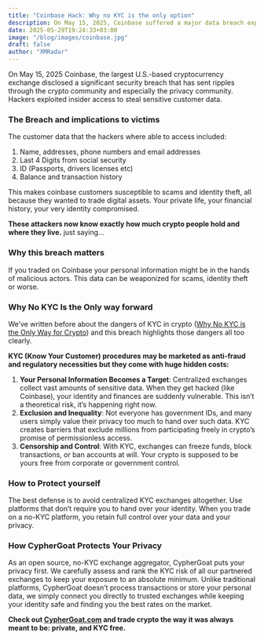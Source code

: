 ```yaml
---
title: "Coinbase Hack: Why no KYC is the only option"
description: On May 15, 2025, Coinbase suffered a major data breach exposing customer identities and transaction details. This highlights the risks of KYC-heavy exchanges that store sensitive personal data.
date: 2025-05-29T19:24:33+03:00
image: "/blog/images/coinbase.jpg"
draft: false
author: "XMRadar"
---
```



On May 15, 2025 Coinbase, the largest U.S.-based cryptocurrency exchange disclosed a significant security breach that has sent ripples through the crypto community and especially the privacy community. Hackers exploited insider access to steal sensitive customer data. 

### The Breach and implications to victims

The customer data that the hackers where able to access included:
1. Name, addresses, phone numbers and email addresses
2. Last 4 Digits from social security
3. ID (Passports, drivers licenses etc)
4. Balance and transaction history

This makes coinbase customers susceptible to scams and identity theft, all because they wanted to trade digital assets. Your private life, your financial history, your very identity compromised.

 **These attackers now know exactly how much crypto people hold and where they live.** just saying...



### Why this breach matters
If you traded on Coinbase your personal information might be in the hands of malicious actors. This data can be weaponized for scams, identity theft or worse. 

### Why No KYC Is the Only way forward
We’ve written before about the dangers of KYC in crypto ([Why No KYC is the Only Way for Crypto](https://cyphergoat.com/blog/posts/no-kyc-is-the-only-way/)) and this breach highlights those dangers all too clearly.

**KYC (Know Your Customer) procedures may be marketed as anti-fraud and regulatory necessities but they come with huge hidden costs:**

1. **Your Personal Information Becomes a Target**: Centralized exchanges collect vast amounts of sensitive data. When they get hacked (like Coinbase), your identity and finances are suddenly vulnerable. This isn’t a theoretical risk, it’s happening right now.
2. **Exclusion and Inequality**: Not everyone has government IDs, and many users simply value their privacy too much to hand over such data. KYC creates barriers that exclude millions from participating freely in crypto’s promise of permissionless access.
3. **Censorship and Control**: With KYC, exchanges can freeze funds, block transactions, or ban accounts at will. Your crypto is supposed to be yours free from corporate or government control.

### How to Protect yourself
The best defense is to avoid centralized KYC exchanges altogether. Use platforms that don’t require you to hand over your identity. When you trade on a no-KYC platform, you retain full control over your data and your privacy.
### How CypherGoat Protects Your Privacy 
As an open source, no-KYC exchange aggregator, CypherGoat puts your privacy first. We carefully assess and rank the KYC risk of all our partnered exchanges to keep your exposure to an absolute minimum. Unlike traditional platforms, CypherGoat doesn’t process transactions or store your personal data, we simply connect you directly to trusted exchanges while keeping your identity safe and finding you the best rates on the market.

**Check out [CypherGoat.com](https://cyphergoat.com) and trade crypto the way it was always meant to be: private, and KYC free.** 
